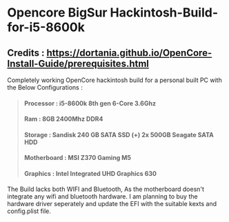 # Opencore BigSur Hackintosh-Build-for-i5-8600k

## Credits : https://dortania.github.io/OpenCore-Install-Guide/prerequisites.html


Completely working OpenCore hackintosh build for a personal built PC with the Below Configurations :

> #### Processor : i5-8600k 8th gen 6-Core 3.6Ghz
> #### Ram : 8GB 2400Mhz DDR4
> #### Storage : Sandisk 240 GB SATA SSD (+) 2x 500GB Seagate SATA HDD
> #### Motherboard : MSI Z370 Gaming M5
> #### Graphics : Intel Integrated UHD Graphics 630 




The Build lacks both WIFI and Bluetooth, As the motherboard doesn't integrate any wifi and bluetooth hardware.
I am planning to buy the hardware driver seperately and update the EFI with the suitable kexts and config.plist file.



